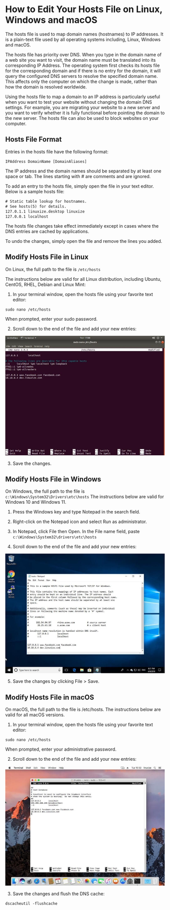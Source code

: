 # How to Edit Your Hosts File on Linux, Windows and macOS

The hosts file is used to map domain names (hostnames) to IP addresses. It is a plain-text file used by all operating systems including, Linux, Windows and macOS.

The hosts file has priority over DNS. When you type in the domain name of a web site you want to visit, the domain name must be translated into its corresponding IP Address. The operating system first checks its hosts file for the corresponding domain and if there is no entry for the domain, it will query the configured DNS servers to resolve the specified domain name. This affects only the computer on which the change is made, rather than how the domain is resolved worldwide.

Using the hosts file to map a domain to an IP address is particularly useful when you want to test your website without changing the domain DNS settings. For example, you are migrating your website to a new server and you want to verify whether it is fully functional before pointing the domain to the new server. The hosts file can also be used to block websites on your computer.

## Hosts File Format

Entries in the hosts file have the following format:

```
IPAddress DomainName [DomainAliases]
```

The IP address and the domain names should be separated by at least one space or tab. The lines starting with # are comments and are ignored.

To add an entry to the hosts file, simply open the file in your text editor. Below is a sample hosts file:

```
# Static table lookup for hostnames.
# See hosts(5) for details.
127.0.1.1 linuxize.desktop linuxize
127.0.0.1 localhost
```

The hosts file changes take effect immediately except in cases where the DNS entries are cached by applications.

To undo the changes, simply open the file and remove the lines you added.

## Modify Hosts File in Linux

On Linux, the full path to the file is `/etc/hosts`

The instructions below are valid for all Linux distribution, including Ubuntu, CentOS, RHEL, Debian and Linux Mint:

1. In your terminal window, open the hosts file using your favorite text editor:

```
sudo nano /etc/hosts
```

When prompted, enter your sudo password.

2. Scroll down to the end of the file and add your new entries:

<p align="center"><img src="https://github.com/chartingshow/crypto-firewall/blob/master/assets/images/hosts/hosts-1.jpg" alt="Hosts File" /></p>

3. Save the changes.

## Modify Hosts File in Windows

On Windows, the full path to the file is `c:\Windows\System32\Drivers\etc\hosts` The instructions below are valid for Windows 10 and Windows 11.

1. Press the Windows key and type Notepad in the search field.

2. Right-click on the Notepad icon and select Run as administrator.

3. In Notepad, click File then Open. In the File name field, paste `c:\Windows\System32\drivers\etc\hosts`

4. Scroll down to the end of the file and add your new entries:

<p align="center"><img src="https://github.com/chartingshow/crypto-firewall/blob/master/assets/images/hosts/hosts-2.jpg" alt="Hosts File" /></p>

5. Save the changes by clicking File > Save.

## Modify Hosts File in macOS

On macOS, the full path to the file is /etc/hosts. The instructions below are valid for all macOS versions.

1. In your terminal window, open the hosts file using your favorite text editor:

```
sudo nano /etc/hosts
```

When prompted, enter your administrative password.

2. Scroll down to the end of the file and add your new entries:

<p align="center"><img src="https://github.com/chartingshow/crypto-firewall/blob/master/assets/images/hosts/hosts-3.jpg" alt="Hosts File" /></p>

3. Save the changes and flush the DNS cache:

```
dscacheutil -flushcache
```
